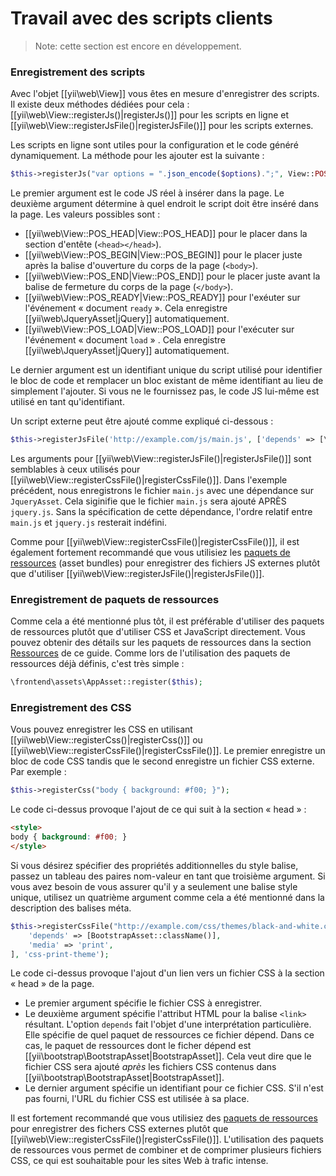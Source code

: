 Travail avec des scripts clients
===================================

> Note: cette section est encore en développement.

### Enregistrement des scripts

Avec l'objet [[yii\web\View]] vous êtes en mesure d'enregistrer des scripts. Il existe deux méthodes dédiées pour cela :
[[yii\web\View::registerJs()|registerJs()]] pour les scripts en ligne et [[yii\web\View::registerJsFile()|registerJsFile()]] pour les scripts externes.


Les scripts en ligne sont utiles pour la configuration et le code généré dynamiquement. La méthode pour les ajouter est la suivante :


```php
$this->registerJs("var options = ".json_encode($options).";", View::POS_END, 'my-options');
```

Le premier argument est le code JS réel à insérer dans la page. Le deuxième argument détermine à quel endroit le script doit être inséré dans la page. Les valeurs possibles sont : 
- [[yii\web\View::POS_HEAD|View::POS_HEAD]] pour le placer dans la section d'entête (`<head></head>`).
- [[yii\web\View::POS_BEGIN|View::POS_BEGIN]] pour le placer juste après la balise d'ouverture du corps de la page (`<body>`).
- [[yii\web\View::POS_END|View::POS_END]] pour le placer juste avant la balise de fermeture du corps de la page (`</body>`).
- [[yii\web\View::POS_READY|View::POS_READY]] pour l'exéuter sur l'événement  « document `ready` ». Cela enregistre [[yii\web\JqueryAsset|jQuery]] automatiquement.
- [[yii\web\View::POS_LOAD|View::POS_LOAD]] pour l'exécuter sur l'événement « document `load` » . Cela enregistre [[yii\web\JqueryAsset|jQuery]] automatiquement.

Le dernier argument est un identifiant unique du script utilisé pour identifier le bloc de code et remplacer un bloc existant de même identifiant au lieu de simplement l'ajouter. Si vous ne le fournissez pas, le code JS lui-même est utilisé en tant qu'identifiant. 

Un script externe peut être ajouté comme expliqué ci-dessous : 

```php
$this->registerJsFile('http://example.com/js/main.js', ['depends' => [\yii\web\JqueryAsset::className()]]);
```

Les arguments pour  [[yii\web\View::registerJsFile()|registerJsFile()]] sont semblables à ceux utilisés pour [[yii\web\View::registerCssFile()|registerCssFile()]]. Dans l'exemple précédent, nous enregistrons le fichier `main.js` avec une dépendance sur `JqueryAsset`. Cela siginifie que le fichier `main.js` sera ajouté APRÈS `jquery.js`. Sans la spécification de cette dépendance, l'ordre relatif entre `main.js` et `jquery.js` resterait indéfini.

Comme pour [[yii\web\View::registerCssFile()|registerCssFile()]], il est également fortement recommandé que vous utilisiez les [paquets de ressources](structure-assets.md) (asset bundles) pour enregistrer des fichiers JS externes plutôt que d'utiliser [[yii\web\View::registerJsFile()|registerJsFile()]].


### Enregistrement de paquets de ressources

Comme cela a été mentionné plus tôt, il est préférable d'utiliser des paquets de ressources plutôt que d'utiliser CSS et JavaScript directement. Vous pouvez obtenir des détails sur les paquets de ressources dans la section [Ressources](structure-assets.md) de ce guide. Comme lors de l'utilisation des paquets de ressources déjà définis, c'est très simple :

```php
\frontend\assets\AppAsset::register($this);
```


### Enregistrement des CSS

Vous pouvez enregistrer les CSS en utilisant [[yii\web\View::registerCss()|registerCss()]] ou [[yii\web\View::registerCssFile()|registerCssFile()]]. Le premier enregistre un bloc de code CSS tandis que le second enregistre un fichier CSS externe. Par exemple :

```php
$this->registerCss("body { background: #f00; }");
```

Le code ci-dessus provoque l'ajout de ce qui suit à la section « head » :

```html
<style>
body { background: #f00; }
</style>
```

Si vous désirez spécifier des propriétés additionnelles du style balise, passez un tableau des paires nom-valeur en tant que troisième argument. Si vous avez besoin de vous assurer qu'il y a seulement une balise style unique, utilisez un quatrième argument comme cela a été mentionné dans la description des balises méta. 

```php
$this->registerCssFile("http://example.com/css/themes/black-and-white.css", [
    'depends' => [BootstrapAsset::className()],
    'media' => 'print',
], 'css-print-theme');
```

Le code ci-dessus provoque l'ajout d'un lien vers un fichier CSS à la section « head » de la page.  

* Le premier argument spécifie le fichier CSS à enregistrer. 
* Le deuxième argument spécifie l'attribut HTML pour la balise `<link>` résultant. L'option `depends` fait l'objet d'une interprétation particulière. Elle spécifie de quel paquet de ressources  ce fichier dépend. Dans ce cas, le paquet de ressources dont le ficher dépend est [[yii\bootstrap\BootstrapAsset|BootstrapAsset]]. Cela veut dire que le fichier CSS sera ajouté *après* les fichiers CSS contenus dans [[yii\bootstrap\BootstrapAsset|BootstrapAsset]].
* Le dernier argument spécifie un identifiant pour ce fichier CSS. S'il n'est pas fourni, l'URL du fichier CSS est utilisée à sa place. 


Il est fortement recommandé que vous utilisiez des [paquets de ressources](structure-assets.md) pour enregistrer des fichers CSS externes plutôt que [[yii\web\View::registerCssFile()|registerCssFile()]]. L'utilisation des paquets de ressources vous permet de combiner et de comprimer plusieurs fichiers CSS, ce qui est souhaitable pour les sites Web à trafic intense.
